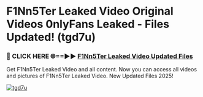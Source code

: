 # F1Nn5Ter Leaked Video Original Videos 0nlyFans Leaked - Files Updated! (tgd7u)

<h3>🔴 CLICK HERE 🌐==►► <a href="https://tinyurl.com/ms9xzufz" rel="nofollow">F1Nn5Ter Leaked Video Updated Files</a></h3>

Get F1Nn5Ter Leaked Video and all content. Now you can access all videos and pictures of F1Nn5Ter Leaked Video. New Updated Files 2025!

[![tgd7u](https://i.imgur.com/ppqm5kG.gif)](https://tinyurl.com/ms9xzufz)
